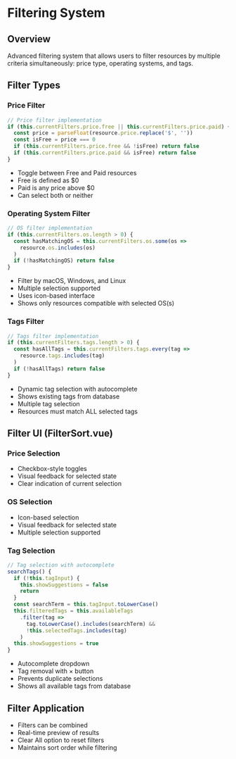 # Filtering System

## Overview
Advanced filtering system that allows users to filter resources by multiple criteria simultaneously: price type, operating systems, and tags.

## Filter Types

### Price Filter
```javascript
// Price filter implementation
if (this.currentFilters.price.free || this.currentFilters.price.paid) {
  const price = parseFloat(resource.price.replace('$', ''))
  const isFree = price === 0
  if (this.currentFilters.price.free && !isFree) return false
  if (this.currentFilters.price.paid && isFree) return false
}
```
- Toggle between Free and Paid resources
- Free is defined as $0
- Paid is any price above $0
- Can select both or neither

### Operating System Filter
```javascript
// OS filter implementation
if (this.currentFilters.os.length > 0) {
  const hasMatchingOS = this.currentFilters.os.some(os => 
    resource.os.includes(os)
  )
  if (!hasMatchingOS) return false
}
```
- Filter by macOS, Windows, and Linux
- Multiple selection supported
- Uses icon-based interface
- Shows only resources compatible with selected OS(s)

### Tags Filter
```javascript
// Tags filter implementation
if (this.currentFilters.tags.length > 0) {
  const hasAllTags = this.currentFilters.tags.every(tag =>
    resource.tags.includes(tag)
  )
  if (!hasAllTags) return false
}
```
- Dynamic tag selection with autocomplete
- Shows existing tags from database
- Multiple tag selection
- Resources must match ALL selected tags

## Filter UI (FilterSort.vue)

### Price Selection
- Checkbox-style toggles
- Visual feedback for selected state
- Clear indication of current selection

### OS Selection
- Icon-based selection
- Visual feedback for selected state
- Multiple selection supported

### Tag Selection
```javascript
// Tag selection with autocomplete
searchTags() {
  if (!this.tagInput) {
    this.showSuggestions = false
    return
  }
  const searchTerm = this.tagInput.toLowerCase()
  this.filteredTags = this.availableTags
    .filter(tag => 
      tag.toLowerCase().includes(searchTerm) && 
      !this.selectedTags.includes(tag)
    )
  this.showSuggestions = true
}
```
- Autocomplete dropdown
- Tag removal with × button
- Prevents duplicate selections
- Shows all available tags from database

## Filter Application
- Filters can be combined
- Real-time preview of results
- Clear All option to reset filters
- Maintains sort order while filtering
